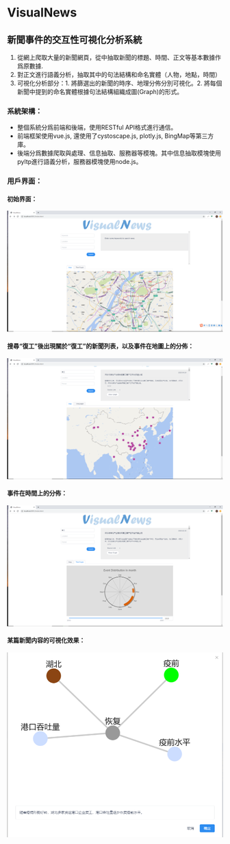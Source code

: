 # VisualNews
## 新聞事件的交互性可視化分析系統

1. 從網上爬取大量的新聞網頁，從中抽取新聞的標題、時間、正文等基本數據作爲原數據.
2. 對正文進行語義分析，抽取其中的句法結構和命名實體（人物，地點，時間）
3. 可視化分析部分：1. 將篩選出的新聞的時序、地理分佈分別可視化。2. 將每個新聞中提到的命名實體根據句法結構組織成圖(Graph)的形式。

### 系統架構：
- 整個系統分爲前端和後端，使用RESTful API格式進行通信。
- 前端框架使用vue.js, 還使用了cystoscape.js, plotly.js, BingMap等第三方庫。
- 後端分爲數據爬取與處理、信息抽取、服務器等模塊。其中信息抽取模塊使用pyltp進行語義分析，服務器模塊使用node.js。

### 用戶界面：
#### 初始界面：
![](https://github.com/SamLee-dedeboy/picturesURL/blob/master/%E6%A1%88%E4%BE%8B%E5%88%86%E6%9E%901.png?raw=true)
#### 搜尋“復工”後出現關於“復工”的新聞列表，以及事件在地圖上的分佈：
![](https://github.com/SamLee-dedeboy/picturesURL/blob/master/%E6%A1%88%E4%BE%8B%E5%88%86%E6%9E%902.png?raw=true)
#### 事件在時間上的分佈：
![](https://github.com/SamLee-dedeboy/picturesURL/blob/master/%E6%A1%88%E4%BE%8B%E5%88%86%E6%9E%903.png?raw=true)
#### 某篇新聞内容的可視化效果：
![](https://github.com/SamLee-dedeboy/picturesURL/blob/master/%E5%86%85%E5%AE%B9%E5%8F%AF%E8%A7%86%E5%8C%96%E5%9B%BE1.png?raw=true)